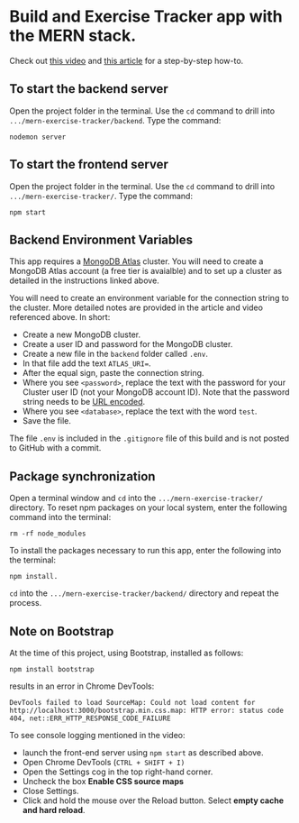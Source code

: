 # Build and Exercise Tracker app with the MERN stack.

Check out [this video](https://youtu.be/7CqJlxBYj-M) and [this article](https://www.mongodb.com/blog/post/building-an-exercise-tracker-mern-tutorial?utm_campaign=Int_CLD_MERN%20Stack%20Tutorial_06_20_WW_Autoresponder&utm_source=eloqua&utm_medium=email&utm_term=Learn%20MERN%20with%20MongoDB) for a step-by-step how-to.

## To start the backend server
Open the project folder in the terminal. 
Use the `cd` command to drill into `.../mern-exercise-tracker/backend`.
Type the command:

    nodemon server

## To start the frontend server
Open the project folder in the terminal.
Use the `cd` command to drill into `.../mern-exercise-tracker/`.
Type the command:

    npm start

## Backend Environment Variables
This app requires a [MongoDB Atlas](https://cloud.mongodb.com/) cluster. You will need to create a MongoDB Atlas account (a free tier is avaialble) and to set up a cluster as detailed in the instructions linked above. 

You will need to create an environment variable for the connection string to the cluster. More detailed notes are provided in the article and video referenced above. In short:
* Create a new MongoDB cluster.
* Create a user ID and password for the MongoDB cluster.
* Create a new file in the `backend` folder called `.env`.
* In that file add the text `ATLAS_URI=`.
* After the equal sign, paste the connection string.
* Where you see `<password>`, replace the text with the password for your Cluster user ID (not your MongoDB account ID). Note that the password string needs to be [URL encoded](https://dochub.mongodb.org/core/atlas-url-encoding).
* Where you see `<database>`, replace the text with the word `test`.
* Save the file. 

The file `.env` is included in the `.gitignore` file of this build and is not posted to GitHub with a commit.

## Package synchronization
Open a terminal window and `cd` into the `.../mern-exercise-tracker/` directory.
To reset npm packages on your local system, enter the following command into the terminal:

    rm -rf node_modules

To install the packages necessary to run this app, enter the following into the terminal:

    npm install.

`cd` into the `.../mern-exercise-tracker/backend/` directory and repeat the process.

## Note on Bootstrap
At the time of this project, using Bootstrap, installed as follows:

    npm install bootstrap

results in an error in Chrome DevTools:

    DevTools failed to load SourceMap: Could not load content for http://localhost:3000/bootstrap.min.css.map: HTTP error: status code 404, net::ERR_HTTP_RESPONSE_CODE_FAILURE

To see console logging mentioned in the video:
* launch the front-end server using `npm start` as described above.
* Open Chrome DevTools (`CTRL + SHIFT + I)`
* Open the Settings cog in the top right-hand corner.
* Uncheck the box **Enable CSS source maps**
* Close Settings.
* Click and hold the mouse over the Reload button. Select **empty cache and hard reload**.
